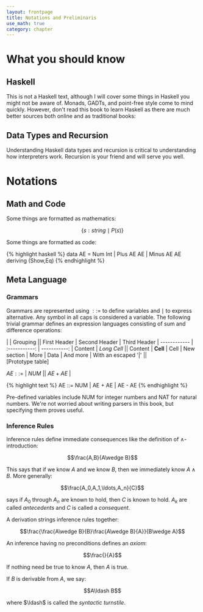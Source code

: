 ```yaml
---
layout: frontpage
title: Notations and Preliminaris
use_math: true
category: chapter
---
```

# What you should know

## Haskell

This is not a Haskell text, although I will cover some things in Haskell you might not be aware of.  Monads, GADTs, and point-free style come to mind quickly.  However, don't read this book to learn Haskell as there are much better sources both online and as traditional books:

## Data Types and Recursion

Understanding Haskell data types and recursion is critical to understanding how interpreters work.  Recursion is your friend and will serve you well.

# Notations

## Math and Code

Some things are formatted as mathematics:

$$\{s:string\mid P(s)\}$$

Some things are formatted as code:

{% highlight haskell %}
data AE = Num Int
        | Plus AE AE
        | Minus AE AE
          deriving (Show,Eq)
{% endhighlight %}

## Meta Language

### Grammars

Grammars are represented using $::=$ to define variables and $\mid$ to express alternative.  Any symbol in all caps is considered a variable.  The following trivial grammar defines an expression languages consisting of sum and difference operations:

|             |          Grouping           ||
First Header  | Second Header | Third Header |
 ------------ | :-----------: | -----------: |
Content       |          *Long Cell*        ||
Content       |   **Cell**    |         Cell |
New section   |     More      |         Data |
And more      | With an escaped '\|'         ||  
[Prototype table]

$AE ::=$ | $NUM$ 
|| $AE + AE$ | 

{% highlight text %}
AE ::= NUM | AE + AE | AE - AE
{% endhighlight %}

Pre-defined variables include NUM for integer numbers and NAT for natural numbers.  We're not worried about writing parsers in this book, but specifying them proves useful.

### Inference Rules

Inference rules define immediate consequences like the definition of $\wedge$-introduction:

$$\frac{A,B}{A\wedge B}$$

This says that if we know $A$ and we know $B$, then we immediately know $A\wedge B$.  More generally:

$$\frac{A_0,A_1,\ldots,A_n}{C}$$

says if $A_0$ through $A_n$ are known to hold, then $C$ is known to hold.  $A_k$ are called _antecedents_ and $C$ is called a _consequent_.

A derivation strings inference rules together:

$$\frac{\frac{A\wedge B}{B}\frac{A\wedge B}{A}}{B\wedge A}$$

An inference having no preconditions defines an _axiom_:

$$\frac{}{A}$$

If nothing need be true to know $A$, then $A$ is true.

If $B$ is derivable from $A$, we say:

$$A\ldash B$$

where $\ldash$ is called the _syntactic turnstile_.
